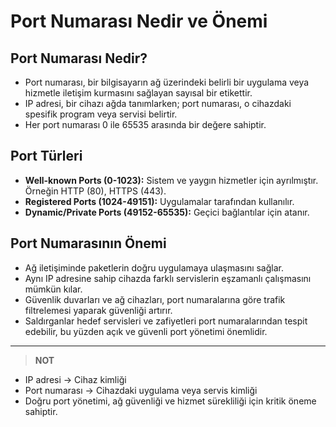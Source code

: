 # Port Numarası Nedir ve Önemi

## Port Numarası Nedir?
- Port numarası, bir bilgisayarın ağ üzerindeki belirli bir uygulama veya hizmetle iletişim kurmasını sağlayan sayısal bir etikettir.
- IP adresi, bir cihazı ağda tanımlarken; port numarası, o cihazdaki spesifik program veya servisi belirtir.
- Her port numarası 0 ile 65535 arasında bir değere sahiptir.

## Port Türleri
- **Well-known Ports (0-1023):** Sistem ve yaygın hizmetler için ayrılmıştır. Örneğin HTTP (80), HTTPS (443).
- **Registered Ports (1024-49151):** Uygulamalar tarafından kullanılır.
- **Dynamic/Private Ports (49152-65535):** Geçici bağlantılar için atanır.

## Port Numarasının Önemi
- Ağ iletişiminde paketlerin doğru uygulamaya ulaşmasını sağlar.
- Aynı IP adresine sahip cihazda farklı servislerin eşzamanlı çalışmasını mümkün kılar.
- Güvenlik duvarları ve ağ cihazları, port numaralarına göre trafik filtrelemesi yaparak güvenliği artırır.
- Saldırganlar hedef servisleri ve zafiyetleri port numaralarından tespit edebilir, bu yüzden açık ve güvenli port yönetimi önemlidir.
  
----
>**NOT**
- IP adresi → Cihaz kimliği  
- Port numarası → Cihazdaki uygulama veya servis kimliği  
- Doğru port yönetimi, ağ güvenliği ve hizmet sürekliliği için kritik öneme sahiptir.
